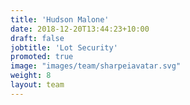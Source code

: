 ```yaml
---
title: 'Hudson Malone'
date: 2018-12-20T13:44:23+10:00
draft: false
jobtitle: 'Lot Security'
promoted: true
image: "images/team/sharpeiavatar.svg"
weight: 8
layout: team
---
```


